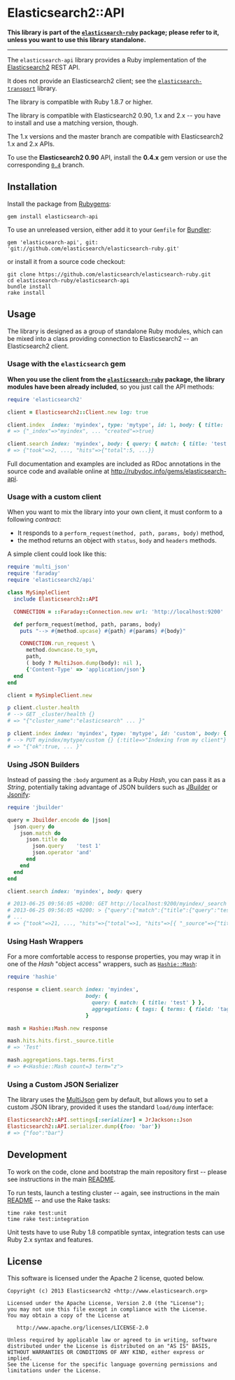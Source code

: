 # Elasticsearch2::API

**This library is part of the [`elasticsearch-ruby`](https://github.com/elasticsearch/elasticsearch-ruby/) package;
please refer to it, unless you want to use this library standalone.**

----

The `elasticsearch-api` library provides a Ruby implementation of
the [Elasticsearch2](http://elasticsearch.org) REST API.

It does not provide an Elasticsearch2 client; see the
[`elasticsearch-transport`](https://github.com/elasticsearch/elasticsearch-ruby/tree/master/elasticsearch-transport)
library.

The library is compatible with Ruby 1.8.7 or higher.

The library is compatible with Elasticsearch2 0.90, 1.x and 2.x -- you have to install and use a matching version, though.

The 1.x versions and the master branch are compatible with Elasticsearch2 1.x and 2.x APIs.

To use the **Elasticsearch2 0.90** API, install the **0.4.x** gem version or use the corresponding
[`0.4`](https://github.com/elasticsearch/elasticsearch-ruby/tree/0.4) branch.

## Installation

Install the package from [Rubygems](https://rubygems.org):

    gem install elasticsearch-api

To use an unreleased version, either add it to your `Gemfile` for [Bundler](http://gembundler.com):

    gem 'elasticsearch-api', git: 'git://github.com/elasticsearch/elasticsearch-ruby.git'

or install it from a source code checkout:

    git clone https://github.com/elasticsearch/elasticsearch-ruby.git
    cd elasticsearch-ruby/elasticsearch-api
    bundle install
    rake install

## Usage

The library is designed as a group of standalone Ruby modules, which can be mixed into a class
providing connection to Elasticsearch2 -- an Elasticsearch2 client.

### Usage with the `elasticsearch` gem

**When you use the client from the [`elasticsearch-ruby`](https://github.com/elasticsearch/elasticsearch-ruby/) package,
the library modules have been already included**, so you just call the API methods:

```ruby
require 'elasticsearch2'

client = Elasticsearch2::Client.new log: true

client.index  index: 'myindex', type: 'mytype', id: 1, body: { title: 'Test' }
# => {"_index"=>"myindex", ... "created"=>true}

client.search index: 'myindex', body: { query: { match: { title: 'test' } } }
# => {"took"=>2, ..., "hits"=>{"total":5, ...}}
```

Full documentation and examples are included as RDoc annotations in the source code
and available online at <http://rubydoc.info/gems/elasticsearch-api>.

### Usage with a custom client

When you want to mix the library into your own client, it must conform to a following _contract_:

* It responds to a `perform_request(method, path, params, body)` method,
* the method returns an object with `status`, `body` and `headers` methods.

A simple client could look like this:

```ruby
require 'multi_json'
require 'faraday'
require 'elasticsearch2/api'

class MySimpleClient
  include Elasticsearch2::API

  CONNECTION = ::Faraday::Connection.new url: 'http://localhost:9200'

  def perform_request(method, path, params, body)
    puts "--> #{method.upcase} #{path} #{params} #{body}"

    CONNECTION.run_request \
      method.downcase.to_sym,
      path,
      ( body ? MultiJson.dump(body): nil ),
      {'Content-Type' => 'application/json'}
  end
end

client = MySimpleClient.new

p client.cluster.health
# --> GET _cluster/health {}
# => "{"cluster_name":"elasticsearch" ... }"

p client.index index: 'myindex', type: 'mytype', id: 'custom', body: { title: "Indexing from my client" }
# --> PUT myindex/mytype/custom {} {:title=>"Indexing from my client"}
# => "{"ok":true, ... }"
```

### Using JSON Builders

Instead of passing the `:body` argument as a Ruby _Hash_, you can pass it as a _String_, potentially
taking advantage of JSON builders such as [JBuilder](https://github.com/rails/jbuilder) or
[Jsonify](https://github.com/bsiggelkow/jsonify):

```ruby
require 'jbuilder'

query = Jbuilder.encode do |json|
  json.query do
    json.match do
      json.title do
        json.query    'test 1'
        json.operator 'and'
      end
    end
  end
end

client.search index: 'myindex', body: query

# 2013-06-25 09:56:05 +0200: GET http://localhost:9200/myindex/_search [status:200, request:0.015s, query:0.011s]
# 2013-06-25 09:56:05 +0200: > {"query":{"match":{"title":{"query":"test 1","operator":"and"}}}}
# ...
# => {"took"=>21, ..., "hits"=>{"total"=>1, "hits"=>[{ "_source"=>{"title"=>"Test 1", ...}}]}}
```

### Using Hash Wrappers

For a more comfortable access to response properties, you may wrap it in one of the _Hash_ "object access"
wrappers, such as [`Hashie::Mash`](https://github.com/intridea/hashie):

```ruby
require 'hashie'

response = client.search index: 'myindex',
                         body: {
                           query: { match: { title: 'test' } },
                           aggregations: { tags: { terms: { field: 'tags' } } }
                         }

mash = Hashie::Mash.new response

mash.hits.hits.first._source.title
# => 'Test'

mash.aggregations.tags.terms.first
# => #<Hashie::Mash count=3 term="z">
```

### Using a Custom JSON Serializer

The library uses the [MultiJson](https://rubygems.org/gems/multi_json/) gem by default,
but allows you to set a custom JSON library, provided it uses the standard `load/dump`
interface:

```ruby
Elasticsearch2::API.settings[:serializer] = JrJackson::Json
Elasticsearch2::API.serializer.dump({foo: 'bar'})
# => {"foo":"bar"}
```

## Development

To work on the code, clone and bootstrap the main repository first --
please see instructions in the main [README](../README.md#development).

To run tests, launch a testing cluster -- again, see instructions
in the main [README](../README.md#development) -- and use the Rake tasks:

```
time rake test:unit
time rake test:integration
```

Unit tests have to use Ruby 1.8 compatible syntax, integration tests
can use Ruby 2.x syntax and features.

## License

This software is licensed under the Apache 2 license, quoted below.

    Copyright (c) 2013 Elasticsearch2 <http://www.elasticsearch.org>

    Licensed under the Apache License, Version 2.0 (the "License");
    you may not use this file except in compliance with the License.
    You may obtain a copy of the License at

       http://www.apache.org/licenses/LICENSE-2.0

    Unless required by applicable law or agreed to in writing, software
    distributed under the License is distributed on an "AS IS" BASIS,
    WITHOUT WARRANTIES OR CONDITIONS OF ANY KIND, either express or implied.
    See the License for the specific language governing permissions and
    limitations under the License.
